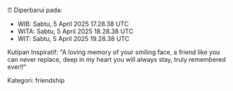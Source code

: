 ⏰ Diperbarui pada:
- WIB: Sabtu, 5 April 2025 17.28.38 UTC
- WITA: Sabtu, 5 April 2025 18.28.38 UTC
- WIT: Sabtu, 5 April 2025 19.28.38 UTC

Kutipan Inspiratif:
"A loving memory of your smiling face, a friend like you can never replace, deep in my heart you will always stay, truly remembered ever!!"


Kategori: friendship

